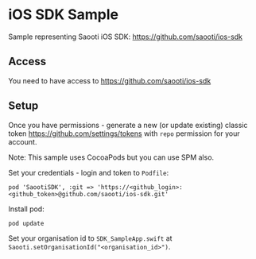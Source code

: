 # iOS SDK Sample
Sample representing Saooti iOS SDK: https://github.com/saooti/ios-sdk

## Access
You need to have access to https://github.com/saooti/ios-sdk

## Setup

Once you have permissions - generate a new (or update existing) classic token https://github.com/settings/tokens with `repo` permission for your account.

Note: This sample uses CocoaPods but you can use SPM also.

Set your credentials - login and token to `Podfile`:
````
pod 'SaootiSDK', :git => 'https://<github_login>:<github_token>@github.com/saooti/ios-sdk.git'
````

Install pod:
````
pod update
````

Set your organisation id to `SDK_SampleApp.swift` at `Saooti.setOrganisationId("<organisation_id>")`.
